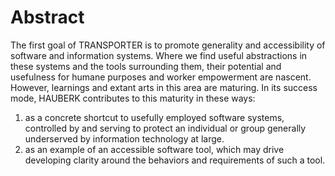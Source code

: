 # Abstract

The first goal of TRANSPORTER is to promote generality and accessibility of
software and information systems. Where we find useful abstractions in these
systems and the tools surrounding them, their potential and usefulness for
humane purposes and worker empowerment are nascent. However, learnings and
extant arts in this area are maturing. In its success mode, HAUBERK contributes
to this maturity in these ways:

1. as a concrete shortcut to usefully employed software systems, controlled by
   and serving to protect an individual or group generally underserved by
   information technology at large.
2. as an example of an accessible software tool, which may drive developing
   clarity around the behaviors and requirements of such a tool.

